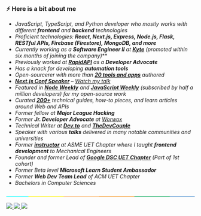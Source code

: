 ### ⚡️ Here is a bit about me

- *JavaScript, TypeScript, and Python developer who mostly works with different **frontend** and **backend** technologies*
- *Proficient technologies: **React, Next.js, Express, Node.js, Flask, RESTful APIs, Firebase (Firestore), MongoDB, and more***
- *Currently working as a **Software Engineer II** at [**Kyte**](https://kyte.com/) (promoted within six months of joining the company)***
- *Previously worked at [**RapidAPI**](https://rapidapi.com/) as a **Developer Advocate***
- *Has a knack for developing **automation tools***
- *Open-sourcerer with more than [**20 tools and apps**](https://github.com/msaaddev/open-source) authored*
- [***Next.js Conf Speaker***](https://nextjs.org/conf/oct21/speakers/msaaddev) – *[Watch my talk](https://www.youtube.com/watch?v=6EOZf-FOUDI&ab_channel=Vercel)*
- *Featured in [**Node Weekly**](https://nodeweekly.com/issues/397) and [**JavaScript Weekly**](https://javascriptweekly.com/issues/547) (subscribed by half a million developers) for my open-source work*
- *Curated [**200+**](https://rapidapi.com/developers/saad) technical guides, how-to pieces, and learn articles around Web and APIs*
- *Former fellow at **Major League Hacking***
- *Former **Jr. Developer Advocate** at [Worwox](https://github.com/worwox)*
- *Technical Writer at [**Dev.to**](https://dev.to/msaaddev) and [**TheDevCouple**](https://thedevcouple.com/author/muhammadsaad/)*
- *Speaker with various **talks** delivered in many notable communities and universities*
- *Former [**instructor**](https://www.youtube.com/watch?v=l6U7pXfyuP4&list=PLjjqsCGTfaD7CVJqN3GQdxjHUxEAS1v6B) at ASME UET Chapter where I taught **frontend development** to Mechanical Engineers*
- *Founder and former Lead of [**Google DSC UET Chapter**](https://dsc.community.dev/university-of-engineering-and-technology-lahore/) (Part of 1st cohort)*
- *Former Beta level **Microsoft Learn Student Ambassador***
- *Former **Web Dev Team Lead** of ACM UET Chapter*
- *Bachelors in Computer Sciences*

![separator](assets/separate.jpg)

<a href="https://www.linkedin.com/in/msaaddev/" target="_blank" rel="noopener noreferrer">
  <img src="https://img.shields.io/badge/LinkedIn-Saad%20Irfan-blue?logo=linkedin&logoColor=blue&color=blue" />
</a>

<a href="mailto:mrsaadirfan@gmail.com.com" target="_blank" rel="noopener noreferrer">
  <img src="https://img.shields.io/badge/Gmail-Saad%20Irfan-red?logo=gmail&logoColor=red&color=red" />
</a>

<a href="https://www.youtube.com/channel/UCNQgFgvbz_Vf_2_sWaaKV8Q" target="_blank" rel="noopener noreferrer">
  <img src="https://img.shields.io/badge/YouTube-Saad%20Irfan-red?logo=youtube&logoColor=red&color=red" />
</a>
